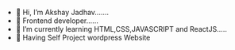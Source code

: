 - 👋 Hi, I’m Akshay Jadhav.......
- 👀 Frontend developer......
- 🌱 I’m currently learning HTML,CSS,JAVASCRIPT and ReactJS.....
- 🌱 Having Self Project wordpress Website


<!---
Akshay5155/Akshay5155 is a ✨ special ✨ repository because its `README.md` (this file) appears on your GitHub profile.
You can click the Preview link to take a look at your changes.
--->

